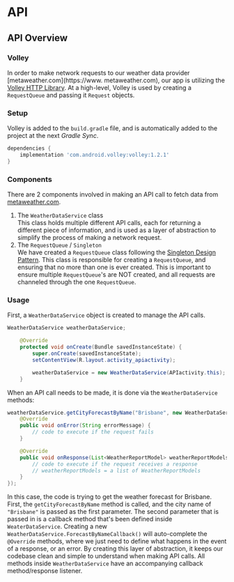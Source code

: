 # API
## API Overview
### Volley 
In order to make network requests to our weather data provider [metaweather.com](https://www.
metaweather.com), our app is utilizing the [Volley HTTP Library](https://developer.android.com/training/volley). At a high-level, Volley is used by creating a `RequestQueue` and passing it `Request` objects.

### Setup
Volley is added to the `build.gradle` file, and is automatically added to the project at the next *Gradle Sync*.  
```groovy
dependencies {
    implementation 'com.android.volley:volley:1.2.1'
}
```

### Components
There are 2 components involved in making an API call to fetch data from [metaweather.com](https://www.metaweather.com).  

1. The `WeatherDataService` class  
This class holds multiple different API calls, each for returning a different piece of information, and is used as a layer of abstraction to simplify the process of making a network request.   
2. The `RequestQueue` / `Singleton`  
We have created a `RequestQueue` class following the [Singleton Design Pattern](https://developer.android.com/training/volley/requestqueue#java). This class is responsible for creating a `RequestQueue`, and ensuring that no more than one is ever created. This is important to ensure multiple `RequestQueue`'s are NOT created, and all requests are channeled through the one `RequestQueue`. 

### Usage
First, a `WeatherDataService` object is created to manage the API calls. 
```java
WeatherDataService weatherDataService;

    @Override
    protected void onCreate(Bundle savedInstanceState) {
        super.onCreate(savedInstanceState);
        setContentView(R.layout.activity_apiactivity);

        weatherDataService = new WeatherDataService(APIactivity.this);
    }
```
When an API call needs to be made, it is done via the `WeatherDataService` methods:
```java
weatherDataService.getCityForecastByName("Brisbane", new WeatherDataService.ForecastByNameCallback() {
    @Override
    public void onError(String errorMessage) {
        // code to execute if the request fails
    }

    @Override
    public void onResponse(List<WeatherReportModel> weatherReportModels) {
        // code to execute if the request receives a response
        // weatherReportModels = a list of WeatherReportModels
    }
});
```
In this case, the code is trying to get the weather forecast for Brisbane. First, the `getCityForecastByName` method is called, and the city name of `"Brisbane"` is passed as the first parameter. The second parameter that is passed in is a callback method that's been defined inside `WeaterDataService`. Creating a new `WeatherDataService.ForecastByNameCallback()` will auto-complete the `@Override` methods, where we just need to define what happens in the event of a response, or an error. By creating this layer of abstraction, it keeps our codebase clean and simple to understand when making API calls. All methods inside `WeatherDataService` have an accompanying callback method/response listener.